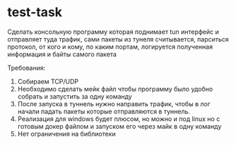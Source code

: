 # test-task

Сделать консольную программу которая поднимает tun интерфейс и отправляет туда трафик, сами пакеты из тунеля считывается, парситься протокол, от кого и кому, по каким портам, логируется полученная информация и байты самого пакета

Требования:

1. Собираем TCP/UDP
2. Необходимо сделать мейк файл чтобы программу было удобно собрать и запустить за одну команду
3. После запуска в туннель нужно направить трафик, чтобы в лог начали падать пакеты которые отправляются в туннель.
4. Реализация для windows будет плюсом, но можно и под linux но с готовым докер файлом и запуском его через майк в одну команду
5. Нет ограничения на библиотеки
